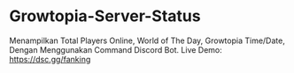 # Growtopia-Server-Status
Menampilkan Total Players Online, World of The Day, Growtopia Time/Date, Dengan Menggunakan Command Discord Bot. Live Demo: https://dsc.gg/fanking

